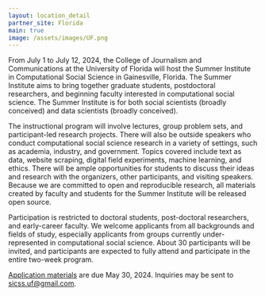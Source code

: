 ```yaml
---
layout: location_detail
partner_site: Florida
main: true
image: /assets/images/UF.png
---
```


From July 1 to July 12, 2024, the College of Journalism and Communications at the University of Florida will host the Summer Institute in Computational Social Science in Gainesville, Florida. The Summer Institute aims to bring together graduate students, postdoctoral researchers, and beginning faculty interested in computational social science. The Summer Institute is for both social scientists (broadly conceived) and data scientists (broadly conceived).

The instructional program will involve lectures, group problem sets, and participant-led research projects. There will also be outside speakers who conduct computational social science research in a variety of settings, such as academia, industry, and government. Topics covered include text as data, website scraping, digital field experiments, machine learning, and ethics. There will be ample opportunities for students to discuss their ideas and research with the organizers, other participants, and visiting speakers. Because we are committed to open and reproducible research, all materials created by faculty and students for the Summer Institute will be released open source.

Participation is restricted to doctoral students, post-doctoral researchers, and early-career faculty. We welcome applicants from all backgrounds and fields of study, especially applicants from groups currently under-represented in computational social science. About 30  participants will be invited, and participants are expected to fully attend and participate in the entire two-week program.

[Application materials](https://compsocialscience.github.io/summer-institute/2024/odissei/apply) are due May 30, 2024. Inquiries may be sent to sicss.uf@gmail.com. 

